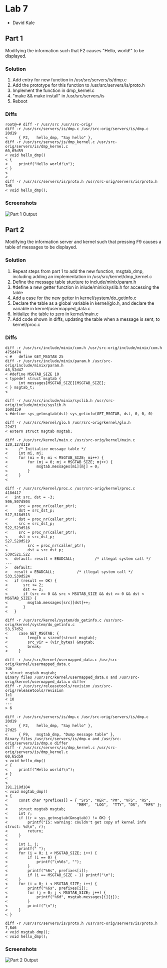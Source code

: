 # Lab 7
* David Kale

## Part 1
Modifying the information such that F2 causes "Hello, world!" to be displayed.

### Solution
1. Add entry for new function in /usr/src/servers/is/dmp.c
2. Add the prototype for this function to /usr/src/servers/is/proto.h
3. Implement the function in dmp_kernel.c
4. "make && make install" in /usr/src/servers/is
5. Reboot

### Diffs
```
root@~# diff -r /usr/src /usr/src-orig/
diff -r /usr/src/servers/is/dmp.c /usr/src-orig/servers/is/dmp.c
20d19
<     { F2,   hello_dmp, "Say hello" },
diff -r /usr/src/servers/is/dmp_kernel.c /usr/src-orig/servers/is/dmp_kernel.c
60,65d59
< void hello_dmp()
< {
<     printf("Hello world!\n");
< }
<
<
diff -r /usr/src/servers/is/proto.h /usr/src-orig/servers/is/proto.h
7d6
< void hello_dmp();
```

### Screenshots
![Part 1 Output][part1_ss]

## Part 2
Modifying the information server and kernel such that pressing F9 causes a table
of messages to be displayed.

### Solution
1. Repeat steps from part 1 to add the new function, msgtab_dmp, including adding an implementation
  in /usr/src/kernel/dmp_kernel.c
2. Define the message table stucture to include/minix/param.h
3. #define a new getter function in inlude/minix/syslib.h for accessing the table
4. Add a case for the new getter in kernel/system/do_getinfo.c
5. Declare the table as a global variable in kernel/glo.h, and declare the variable in kernel/usermapped_data.c
6. Initialize the table to zero in kernel/main.c
6. Add code shown in diffs, updating the table when a message is sent, to kernel/proc.c

### Diffs
```
diff -r /usr/src/include/minix/com.h /usr/src-orig/include/minix/com.h
475d474
< #   define GET_MSGTAB 25
diff -r /usr/src/include/minix/param.h /usr/src-orig/include/minix/param.h
48,52d47
< #define MSGTAB_SIZE 10
< typedef struct msgtab {
<     int messages[MSGTAB_SIZE][MSGTAB_SIZE];
< } msgtab_t;
<
```

```
diff -r /usr/src/include/minix/syslib.h /usr/src-orig/include/minix/syslib.h
160d159
< #define sys_getmsgtab(dst) sys_getinfo(GET_MSGTAB, dst, 0, 0, 0)
```

```
diff -r /usr/src/kernel/glo.h /usr/src-orig/kernel/glo.h
22d21
< extern struct msgtab msgtab;
```

```
diff -r /usr/src/kernel/main.c /usr/src-orig/kernel/main.c
120,127d119
<     /* Initialize message table */
<     int mi, mj;
<     for (mi = 0; mi < MSGTAB_SIZE; mi++) {
<         for (mj = 0; mj < MSGTAB_SIZE; mj++) {
<             msgtab.messages[mi][mj] = 0;
<         }
<     }
<
```

```
diff -r /usr/src/kernel/proc.c /usr/src-orig/kernel/proc.c
418d417
<   int src, dst = -3;
506,507d504
<     src = proc_nr(caller_ptr);
<     dst = src_dst_p;
517,518d513
<     dst = proc_nr(caller_ptr);
<     src = src_dst_p;
522,523d516
<     src = proc_nr(caller_ptr);
<     dst = src_dst_p;
527,528d519
<         src = proc_nr(caller_ptr);
<         dst = src_dst_p;
530c521,522
<   default: result = EBADCALL;			/* illegal system call */
---
>   default:
> 	result = EBADCALL;			/* illegal system call */
533,539d524
<   if (result == OK) {
<       src += 2;
<       dst += 2;
<       if (src >= 0 && src < MSGTAB_SIZE && dst >= 0 && dst < MSGTAB_SIZE) {
<         msgtab.messages[src][dst]++;
<       }
<   }
```

```
diff -r /usr/src/kernel/system/do_getinfo.c /usr/src-orig/kernel/system/do_getinfo.c
53,57d52
<     case GET_MSGTAB: {
<         length = sizeof(struct msgtab);
<         src_vir = (vir_bytes) &msgtab;
<         break;
<     }
```

```
diff -r /usr/src/kernel/usermapped_data.c /usr/src-orig/kernel/usermapped_data.c
7d6
< struct msgtab msgtab;
Binary files /usr/src/kernel/usermapped_data.o and /usr/src-orig/kernel/usermapped_data.o differ
diff -r /usr/src/releasetools/revision /usr/src-orig/releasetools/revision
1c1
< 10
---
> 6
```

```
diff -r /usr/src/servers/is/dmp.c /usr/src-orig/servers/is/dmp.c
20d19
<     { F2,   hello_dmp, "Say hello" },
27d25
<     { F9,   msgtab_dmp, "Dump message table" },
Binary files /usr/src/servers/is/dmp.o and /usr/src-orig/servers/is/dmp.o differ
diff -r /usr/src/servers/is/dmp_kernel.c /usr/src-orig/servers/is/dmp_kernel.c
60,65d59
< void hello_dmp()
< {
<     printf("Hello world!\n");
< }
< 
< 
191,218d184
< void msgtab_dmp()
< {
<     const char *prefixes[] = { "SYS", "KER", "PM", "VFS", "RS",
<                               "MEM",  "LOG",  "TTY", "DS",  "MFS" };
<     struct msgtab msgtab;
<     int r;
<     if ((r = sys_getmsgtab(&msgtab)) != OK) {
<         printf("IS: warning: couldn't get copy of kernel info struct: %d\n", r);
<         return;
<     }
< 
<     int i, j;
<     printf(" ");
<     for (i = 0; i < MSGTAB_SIZE; i++) {
<         if (i == 0) {
<             printf("\n%6s", "");
<         }
<         printf("%6s", prefixes[i]);
<         if (i == MSGTAB_SIZE - 1) printf("\n");
<     }
<     for (i = 0; i < MSGTAB_SIZE; i++) {
<         printf("%6s", prefixes[i]);
<         for (j = 0; j < MSGTAB_SIZE; j++) {
<             printf("%6d", msgtab.messages[i][j]);
<         }
<         printf("\n");
<     }
< }
```

```
diff -r /usr/src/servers/is/proto.h /usr/src-orig/servers/is/proto.h
7,8d6
< void msgtab_dmp();
< void hello_dmp();
```

### Screenshots
![Part 2 Output][part2_ss]

[part1_ss]: part1.png
[part2_ss]: part2.png
